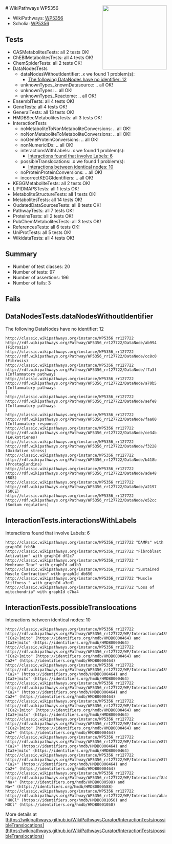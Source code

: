 <img style="float: right; width: 200px" src="https://upload.wikimedia.org/wikipedia/commons/thumb/8/83/Wplogo_with_text_500.png/640px-Wplogo_with_text_500.png" />
# WikiPathways WP5356

* WikiPathways: [WP5356](https://wikipathways.org/pathways/WP5356)
* Scholia: [WP5356](https://scholia.toolforge.org/wikipathways/WP5356)
## Tests
* CASMetabolitesTests: all 2 tests OK!
* ChEBIMetabolitesTests: all 4 tests OK!
* ChemSpiderTests: all 2 tests OK!
* DataNodesTests
    * dataNodesWithoutIdentifier: .x we found 1 problem(s):
        * [The following DataNodes have no identifier: 12](#8792c492)
    * unknownTypes_knownDatasource: .. all OK!
    * unknownTypes: .. all OK!
    * unknownTypes_Reactome: .. all OK!
* EnsemblTests: all 4 tests OK!
* GeneTests: all 4 tests OK!
* GeneralTests: all 13 tests OK!
* HMDBSecMetabolitesTests: all 3 tests OK!
* InteractionTests
    * noMetaboliteToNonMetaboliteConversions: .. all OK!
    * noNonMetaboliteToMetaboliteConversions: .. all OK!
    * noGeneProteinConversions: .. all OK!
    * nonNumericIDs: .. all OK!
    * interactionsWithLabels: .x we found 1 problem(s):
        * [Interactions found that involve Labels: 6](#630d267d)
    * possibleTranslocations: .x we found 1 problem(s):
        * [Interactions between identical nodes: 10](#661ebeea)
    * noProteinProteinConversions: .. all OK!
    * incorrectKEGGIdentifiers: .. all OK!
* KEGGMetaboliteTests: all 2 tests OK!
* LIPIDMAPSTests: all 1 tests OK!
* MetaboliteStructureTests: all 1 tests OK!
* MetabolitesTests: all 14 tests OK!
* OudatedDataSourcesTests: all 8 tests OK!
* PathwayTests: all 7 tests OK!
* ProteinsTests: all 2 tests OK!
* PubChemMetabolitesTests: all 3 tests OK!
* ReferencesTests: all 6 tests OK!
* UniProtTests: all 5 tests OK!
* WikidataTests: all 4 tests OK!


## Summary

* Number of test classes: 20
* Number of tests: 97
* Number of assertions: 196
* Number of fails: 3

## Fails

<a name="8792c492" />

## DataNodesTests.dataNodesWithoutIdentifier

The following DataNodes have no identifier: 12
```
http://classic.wikipathways.org/instance/WP5356_rr127722 http://rdf.wikipathways.org/Pathway/WP5356_rr127722/DataNode/ab994 (Fibrosis)
http://classic.wikipathways.org/instance/WP5356_rr127722 http://rdf.wikipathways.org/Pathway/WP5356_rr127722/DataNode/cc8c0 (Fibrosis)
http://classic.wikipathways.org/instance/WP5356_rr127722 http://rdf.wikipathways.org/Pathway/WP5356_rr127722/DataNode/f7a3f (Inflammatory pathway)
http://classic.wikipathways.org/instance/WP5356_rr127722 http://rdf.wikipathways.org/Pathway/WP5356_rr127722/DataNode/a70b5 (Inflammatory pathways
)
http://classic.wikipathways.org/instance/WP5356_rr127722 http://rdf.wikipathways.org/Pathway/WP5356_rr127722/DataNode/aefe8 (Inflammatory pathways
)
http://classic.wikipathways.org/instance/WP5356_rr127722 http://rdf.wikipathways.org/Pathway/WP5356_rr127722/DataNode/faa00 (Inflammatory response)
http://classic.wikipathways.org/instance/WP5356_rr127722 http://rdf.wikipathways.org/Pathway/WP5356_rr127722/DataNode/ce34b (Leukotrienes)
http://classic.wikipathways.org/instance/WP5356_rr127722 http://rdf.wikipathways.org/Pathway/WP5356_rr127722/DataNode/f3228 (Oxidative stress)
http://classic.wikipathways.org/instance/WP5356_rr127722 http://rdf.wikipathways.org/Pathway/WP5356_rr127722/DataNode/b418b (Prostaglandins)
http://classic.wikipathways.org/instance/WP5356_rr127722 http://rdf.wikipathways.org/Pathway/WP5356_rr127722/DataNode/ade48 (ROS)
http://classic.wikipathways.org/instance/WP5356_rr127722 http://rdf.wikipathways.org/Pathway/WP5356_rr127722/DataNode/a2197 (SOCE)
http://classic.wikipathways.org/instance/WP5356_rr127722 http://rdf.wikipathways.org/Pathway/WP5356_rr127722/DataNode/e52cc (Sodium regulators)
```

<a name="630d267d" />

## InteractionTests.interactionsWithLabels

Interactions found that involve Labels: 6
```
http://classic.wikipathways.org/instance/WP5356_rr127722 "DAMPs" with graphId feb3b
http://classic.wikipathways.org/instance/WP5356_rr127722 "Fibroblast Activation" with graphId df2c7
http://classic.wikipathways.org/instance/WP5356_rr127722 "
Membrane Tear" with graphId ad1b9
http://classic.wikipathways.org/instance/WP5356_rr127722 "Sustained  Muscle Contraction" with graphId db650
http://classic.wikipathways.org/instance/WP5356_rr127722 "Muscle Stiffness " with graphId a3ed1
http://classic.wikipathways.org/instance/WP5356_rr127722 "Loss of mitochondria" with graphId c7ba4
```

<a name="661ebeea" />

## InteractionTests.possibleTranslocations

Interactions between identical nodes: 10
```
http://classic.wikipathways.org/instance/WP5356_rr127722 http://rdf.wikipathways.org/Pathway/WP5356_rr127722/WP/Interaction/a489d "[Ca2+]mito" (https://identifiers.org/hmdb/HMDB0000464) and 
[Ca2+]mito" (https://identifiers.org/hmdb/HMDB0000464)
http://classic.wikipathways.org/instance/WP5356_rr127722 http://rdf.wikipathways.org/Pathway/WP5356_rr127722/WP/Interaction/a489d "[Ca2+]mito" (https://identifiers.org/hmdb/HMDB0000464) and 
Ca2+" (https://identifiers.org/hmdb/HMDB0000464)
http://classic.wikipathways.org/instance/WP5356_rr127722 http://rdf.wikipathways.org/Pathway/WP5356_rr127722/WP/Interaction/a489d "Ca2+" (https://identifiers.org/hmdb/HMDB0000464) and 
[Ca2+]mito" (https://identifiers.org/hmdb/HMDB0000464)
http://classic.wikipathways.org/instance/WP5356_rr127722 http://rdf.wikipathways.org/Pathway/WP5356_rr127722/WP/Interaction/a489d "Ca2+" (https://identifiers.org/hmdb/HMDB0000464) and 
Ca2+" (https://identifiers.org/hmdb/HMDB0000464)
http://classic.wikipathways.org/instance/WP5356_rr127722 http://rdf.wikipathways.org/Pathway/WP5356_rr127722/WP/Interaction/e876f "[Ca2+]mito" (https://identifiers.org/hmdb/HMDB0000464) and 
[Ca2+]mito" (https://identifiers.org/hmdb/HMDB0000464)
http://classic.wikipathways.org/instance/WP5356_rr127722 http://rdf.wikipathways.org/Pathway/WP5356_rr127722/WP/Interaction/e876f "[Ca2+]mito" (https://identifiers.org/hmdb/HMDB0000464) and 
Ca2+" (https://identifiers.org/hmdb/HMDB0000464)
http://classic.wikipathways.org/instance/WP5356_rr127722 http://rdf.wikipathways.org/Pathway/WP5356_rr127722/WP/Interaction/e876f "Ca2+" (https://identifiers.org/hmdb/HMDB0000464) and 
[Ca2+]mito" (https://identifiers.org/hmdb/HMDB0000464)
http://classic.wikipathways.org/instance/WP5356_rr127722 http://rdf.wikipathways.org/Pathway/WP5356_rr127722/WP/Interaction/e876f "Ca2+" (https://identifiers.org/hmdb/HMDB0000464) and 
Ca2+" (https://identifiers.org/hmdb/HMDB0000464)
http://classic.wikipathways.org/instance/WP5356_rr127722 http://rdf.wikipathways.org/Pathway/WP5356_rr127722/WP/Interaction/f8a08 "Na+" (https://identifiers.org/hmdb/HMDB0000588) and 
Na+" (https://identifiers.org/hmdb/HMDB0000588)
http://classic.wikipathways.org/instance/WP5356_rr127722 http://rdf.wikipathways.org/Pathway/WP5356_rr127722/WP/Interaction/aba4f "HOCl" (https://identifiers.org/hmdb/HMDB0001050) and 
HOCl" (https://identifiers.org/hmdb/HMDB0001050)
```

More details at [https://wikipathways.github.io/WikiPathwaysCurator/InteractionTests/possibleTranslocations](https://wikipathways.github.io/WikiPathwaysCurator/InteractionTests/possibleTranslocations)

